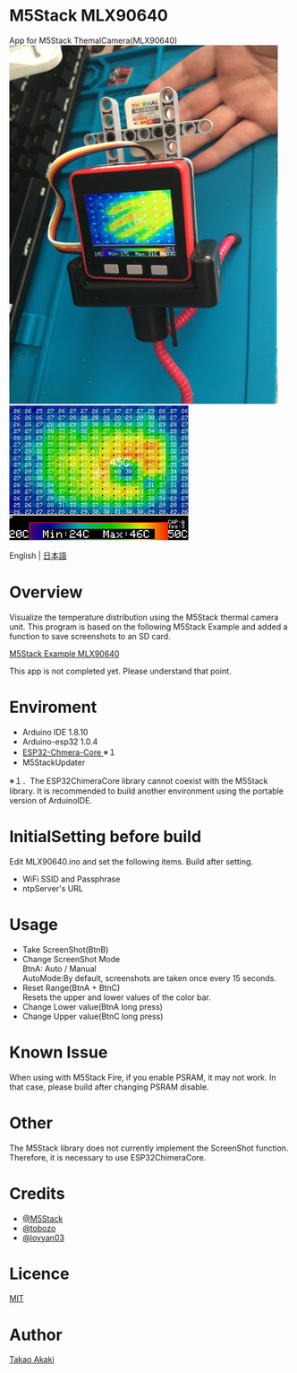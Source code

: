 # M5Stack MLX90640
App for M5Stack ThemalCamera(MLX90640)<br>
![image](docs/image1.jpg)
![image](docs/image2.jpg)

English | [日本語](docs/getting_started_ja.md)

# Overview
Visualize the temperature distribution using the M5Stack thermal camera unit.
This program is based on the following M5Stack Example and added a function to save screenshots to an SD card.

[M5Stack Example MLX90640](https://github.com/m5stack/M5Stack/tree/master/examples/Unit/MLX90640)

This app is not completed yet. Please understand that point.

# Enviroment
- Arduino IDE 1.8.10
- Arduino-esp32 1.0.4
- [ESP32-Chmera-Core ](https://github.com/tobozo/ESP32-Chimera-Core)※１
- M5StackUpdater

※１．The ESP32ChimeraCore library cannot coexist with the M5Stack library. It is recommended to build another environment using the portable version of ArduinoIDE.
# InitialSetting before build
Edit MLX90640.ino and set the following items. Build after setting.
- WiFi SSID and Passphrase
- ntpServer's URL

# Usage
- Take ScreenShot(BtnB)<br>
- Change ScreenShot Mode<br>
BtnA: Auto / Manual <br>
AutoMode:By default, screenshots are taken once every 15 seconds.
- Reset Range(BtnA + BtnC)<br>
Resets the upper and lower values of the color bar.
- Change Lower value(BtnA long press)
- Change Upper value(BtnC long press)

# Known Issue
When using with M5Stack Fire, if you enable PSRAM, it may not work. In that case, please build after changing PSRAM disable.

# Other
The M5Stack library does not currently implement the ScreenShot function. Therefore, it is necessary to use ESP32ChimeraCore.

# Credits

- [@M5Stack](https://github.com/m5stack)
- [@tobozo](https://github.com/tobozo)
- [@lovyan03](https://github.com/lobyan03)

# Licence
[MIT](LICENSE)

# Author
[Takao Akaki](https://twitter.com/mongonta555)

